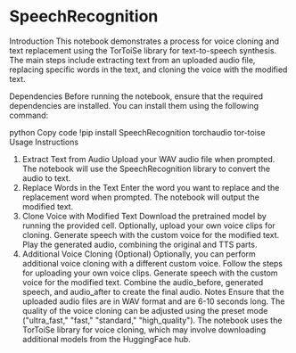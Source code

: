 # SpeechRecognition

Introduction
This notebook demonstrates a process for voice cloning and text replacement using the TorToiSe library for text-to-speech synthesis. The main steps include extracting text from an uploaded audio file, replacing specific words in the text, and cloning the voice with the modified text.

Dependencies
Before running the notebook, ensure that the required dependencies are installed. You can install them using the following command:

python
Copy code
!pip install SpeechRecognition torchaudio tor-toise
Usage Instructions
1. Extract Text from Audio
Upload your WAV audio file when prompted.
The notebook will use the SpeechRecognition library to convert the audio to text.
2. Replace Words in the Text
Enter the word you want to replace and the replacement word when prompted.
The notebook will output the modified text.
3. Clone Voice with Modified Text
Download the pretrained model by running the provided cell.
Optionally, upload your own voice clips for cloning.
Generate speech with the custom voice for the modified text.
Play the generated audio, combining the original and TTS parts.
4. Additional Voice Cloning (Optional)
Optionally, you can perform additional voice cloning with a different custom voice.
Follow the steps for uploading your own voice clips.
Generate speech with the custom voice for the modified text.
Combine the audio_before, generated speech, and audio_after to create the final audio.
Notes
Ensure that the uploaded audio files are in WAV format and are 6-10 seconds long.
The quality of the voice cloning can be adjusted using the preset mode ("ultra_fast," "fast," "standard," "high_quality").
The notebook uses the TorToiSe library for voice cloning, which may involve downloading additional models from the HuggingFace hub.
